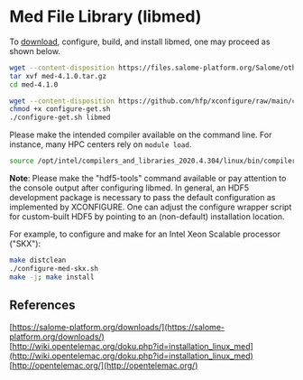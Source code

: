 # Med File Library (libmed)

To [download](https://salome-platform.org/downloads/), configure, build, and install libmed, one may proceed as shown below.

```bash
wget --content-disposition https://files.salome-platform.org/Salome/other/med-4.1.0.tar.gz
tar xvf med-4.1.0.tar.gz
cd med-4.1.0

wget --content-disposition https://github.com/hfp/xconfigure/raw/main/configure-get.sh
chmod +x configure-get.sh
./configure-get.sh libmed
```

Please make the intended compiler available on the command line. For instance, many HPC centers rely on `module load`.

```bash
source /opt/intel/compilers_and_libraries_2020.4.304/linux/bin/compilervars.sh intel64
```

**Note**: Please make the "hdf5-tools" command available or pay attention to the console output after configuring libmed. In general, an HDF5 development package is necessary to pass the default configuration as implemented by XCONFIGURE. One can adjust the configure wrapper script for custom-built HDF5 by pointing to an (non-default) installation location.

For example, to configure and make for an Intel Xeon Scalable processor ("SKX"):

```bash
make distclean
./configure-med-skx.sh
make -j; make install
```

## References

[https://salome-platform.org/downloads/](https://salome-platform.org/downloads/)  
[http://wiki.opentelemac.org/doku.php?id=installation_linux_med](http://wiki.opentelemac.org/doku.php?id=installation_linux_med)  
[http://opentelemac.org/](http://opentelemac.org/)
